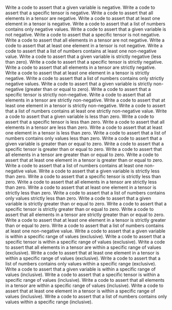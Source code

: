 Write a code to assert that a given variable is negative.
Write a code to assert that a specific tensor is negative.
Write a code to assert that all elements in a tensor are negative.
Write a code to assert that at least one element in a tensor is negative.
Write a code to assert that a list of numbers contains only negative values.
Write a code to assert that a given variable is not negative.
Write a code to assert that a specific tensor is not negative.
Write a code to assert that all elements in a tensor are not negative.
Write a code to assert that at least one element in a tensor is not negative.
Write a code to assert that a list of numbers contains at least one non-negative value.
Write a code to assert that a given variable is strictly negative (less than zero).
Write a code to assert that a specific tensor is strictly negative.
Write a code to assert that all elements in a tensor are strictly negative.
Write a code to assert that at least one element in a tensor is strictly negative.
Write a code to assert that a list of numbers contains only strictly negative values.
Write a code to assert that a given variable is strictly non-negative (greater than or equal to zero).
Write a code to assert that a specific tensor is strictly non-negative.
Write a code to assert that all elements in a tensor are strictly non-negative.
Write a code to assert that at least one element in a tensor is strictly non-negative.
Write a code to assert that a list of numbers contains at least one strictly non-negative value.
Write a code to assert that a given variable is less than zero.
Write a code to assert that a specific tensor is less than zero.
Write a code to assert that all elements in a tensor are less than zero.
Write a code to assert that at least one element in a tensor is less than zero.
Write a code to assert that a list of numbers contains only values less than zero.
Write a code to assert that a given variable is greater than or equal to zero.
Write a code to assert that a specific tensor is greater than or equal to zero.
Write a code to assert that all elements in a tensor are greater than or equal to zero.
Write a code to assert that at least one element in a tensor is greater than or equal to zero.
Write a code to assert that a list of numbers contains at least one non-negative value.
Write a code to assert that a given variable is strictly less than zero.
Write a code to assert that a specific tensor is strictly less than zero.
Write a code to assert that all elements in a tensor are strictly less than zero.
Write a code to assert that at least one element in a tensor is strictly less than zero.
Write a code to assert that a list of numbers contains only values strictly less than zero.
Write a code to assert that a given variable is strictly greater than or equal to zero.
Write a code to assert that a specific tensor is strictly greater than or equal to zero.
Write a code to assert that all elements in a tensor are strictly greater than or equal to zero.
Write a code to assert that at least one element in a tensor is strictly greater than or equal to zero.
Write a code to assert that a list of numbers contains at least one non-negative value.
Write a code to assert that a given variable is within a specific range of values (exclusive).
Write a code to assert that a specific tensor is within a specific range of values (exclusive).
Write a code to assert that all elements in a tensor are within a specific range of values (exclusive).
Write a code to assert that at least one element in a tensor is within a specific range of values (exclusive).
Write a code to assert that a list of numbers contains only values within a specific range (exclusive).
Write a code to assert that a given variable is within a specific range of values (inclusive).
Write a code to assert that a specific tensor is within a specific range of values (inclusive).
Write a code to assert that all elements in a tensor are within a specific range of values (inclusive).
Write a code to assert that at least one element in a tensor is within a specific range of values (inclusive).
Write a code to assert that a list of numbers contains only values within a specific range (inclusive).